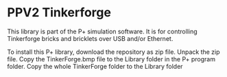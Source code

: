 # PPV2 Tinkerforge
This library is part of the P+ simulation software.
It is for controlling Tinkerforge bricks and bricklets over USB and/or Ethernet.

To install this P+ library, download the repository as zip file.
Unpack the zip file.
Copy the TinkerForge.bmp file to the Library folder in the P+ program folder.
Copy the whole TinkerForge folder to the Library folder

